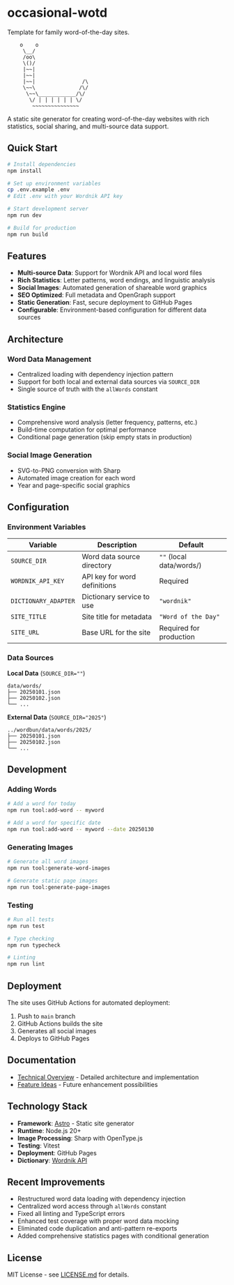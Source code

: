# occasional-wotd

Template for family word-of-the-day sites.

```
    o    o
     \__/
     /oo\
     \()/
     |~~|
     |~~|
     |~~|               /\
     \~~\              /\/
      \~~\____________/\/
       \/ | | | | | | \/
        ~~~~~~~~~~~~~~~
```

A static site generator for creating word-of-the-day websites with rich statistics, social sharing, and multi-source data support.

## Quick Start

```bash
# Install dependencies
npm install

# Set up environment variables
cp .env.example .env
# Edit .env with your Wordnik API key

# Start development server
npm run dev

# Build for production
npm run build
```

## Features

- **Multi-source Data**: Support for Wordnik API and local word files
- **Rich Statistics**: Letter patterns, word endings, and linguistic analysis
- **Social Images**: Automated generation of shareable word graphics
- **SEO Optimized**: Full metadata and OpenGraph support
- **Static Generation**: Fast, secure deployment to GitHub Pages
- **Configurable**: Environment-based configuration for different data sources

## Architecture

### Word Data Management
- Centralized loading with dependency injection pattern
- Support for both local and external data sources via `SOURCE_DIR`
- Single source of truth with the `allWords` constant

### Statistics Engine
- Comprehensive word analysis (letter frequency, patterns, etc.)
- Build-time computation for optimal performance
- Conditional page generation (skip empty stats in production)

### Social Image Generation
- SVG-to-PNG conversion with Sharp
- Automated image creation for each word
- Year and page-specific social graphics

## Configuration

### Environment Variables

| Variable | Description | Default |
|----------|-------------|---------|
| `SOURCE_DIR` | Word data source directory | `""` (local data/words/) |
| `WORDNIK_API_KEY` | API key for word definitions | Required |
| `DICTIONARY_ADAPTER` | Dictionary service to use | `"wordnik"` |
| `SITE_TITLE` | Site title for metadata | `"Word of the Day"` |
| `SITE_URL` | Base URL for the site | Required for production |

### Data Sources

**Local Data** (`SOURCE_DIR=""`)
```
data/words/
├── 20250101.json
├── 20250102.json
└── ...
```

**External Data** (`SOURCE_DIR="2025"`)
```
../wordbun/data/words/2025/
├── 20250101.json
├── 20250102.json
└── ...
```

## Development

### Adding Words
```bash
# Add a word for today
npm run tool:add-word -- myword

# Add a word for specific date
npm run tool:add-word -- myword --date 20250130
```

### Generating Images
```bash
# Generate all word images
npm run tool:generate-word-images

# Generate static page images
npm run tool:generate-page-images
```

### Testing
```bash
# Run all tests
npm run test

# Type checking
npm run typecheck

# Linting
npm run lint
```

## Deployment

The site uses GitHub Actions for automated deployment:

1. Push to `main` branch
2. GitHub Actions builds the site
3. Generates all social images
4. Deploys to GitHub Pages

## Documentation

- [Technical Overview](docs/technical.md) - Detailed architecture and implementation
- [Feature Ideas](docs/potential-features.md) - Future enhancement possibilities

## Technology Stack

- **Framework**: [Astro](https://astro.build/) - Static site generator
- **Runtime**: Node.js 20+
- **Image Processing**: Sharp with OpenType.js
- **Testing**: Vitest
- **Deployment**: GitHub Pages
- **Dictionary**: [Wordnik API](https://wordnik.com/)

## Recent Improvements

- Restructured word data loading with dependency injection
- Centralized word access through `allWords` constant
- Fixed all linting and TypeScript errors
- Enhanced test coverage with proper word data mocking
- Eliminated code duplication and anti-pattern re-exports
- Added comprehensive statistics pages with conditional generation

## License

MIT License - see [LICENSE.md](LICENSE.md) for details.